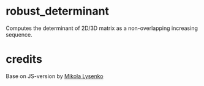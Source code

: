 # robust_determinant
Computes the determinant of 2D/3D matrix as a non-overlapping increasing sequence.

# credits
Base on JS-version by [Mikola Lysenko](https://github.com/mikolalysenko/robust-determinant)

